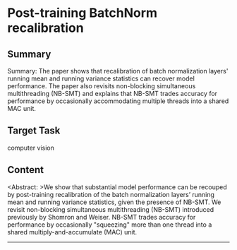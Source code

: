 # Post-training BatchNorm recalibration

## Summary

Summary: The paper shows that recalibration of batch normalization layers' running mean and running variance statistics can recover model performance. The paper also revisits non-blocking simultaneous multithreading (NB-SMT) and explains that NB-SMT trades accuracy for performance by occasionally accommodating multiple threads into a shared MAC unit.


## Target Task

computer vision

## Content

<Abstract: >We show that substantial model performance can be recouped by post-training recalibration of the batch normalization layers’ running mean and running variance statistics, given the presence of NB-SMT. We revisit non-blocking simultaneous multithreading (NB-SMT) introduced previously by Shomron and Weiser. NB-SMT trades accuracy for performance by occasionally "squeezing" more than one thread into a shared multiply-and-accumulate (MAC) unit.



---

